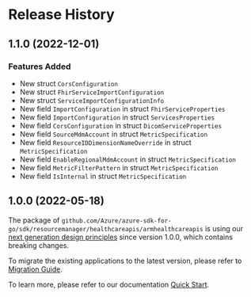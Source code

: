 # Release History

## 1.1.0 (2022-12-01)
### Features Added

- New struct `CorsConfiguration`
- New struct `FhirServiceImportConfiguration`
- New struct `ServiceImportConfigurationInfo`
- New field `ImportConfiguration` in struct `FhirServiceProperties`
- New field `ImportConfiguration` in struct `ServicesProperties`
- New field `CorsConfiguration` in struct `DicomServiceProperties`
- New field `SourceMdmAccount` in struct `MetricSpecification`
- New field `ResourceIDDimensionNameOverride` in struct `MetricSpecification`
- New field `EnableRegionalMdmAccount` in struct `MetricSpecification`
- New field `MetricFilterPattern` in struct `MetricSpecification`
- New field `IsInternal` in struct `MetricSpecification`


## 1.0.0 (2022-05-18)

The package of `github.com/Azure/azure-sdk-for-go/sdk/resourcemanager/healthcareapis/armhealthcareapis` is using our [next generation design principles](https://azure.github.io/azure-sdk/general_introduction.html) since version 1.0.0, which contains breaking changes.

To migrate the existing applications to the latest version, please refer to [Migration Guide](https://aka.ms/azsdk/go/mgmt/migration).

To learn more, please refer to our documentation [Quick Start](https://aka.ms/azsdk/go/mgmt).